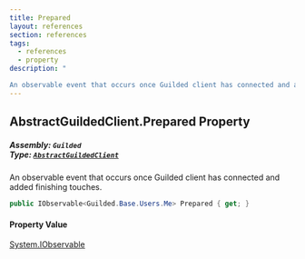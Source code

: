 ```yaml
---
title: Prepared
layout: references
section: references
tags:
  - references
  - property
description: "

An observable event that occurs once Guilded client has connected and added finishing touches."
---
```


## AbstractGuildedClient.Prepared Property
##### **Assembly:** `Guilded`<br/>**Type:** [`AbstractGuildedClient`](AbstractGuildedClient 'Guilded.AbstractGuildedClient')

An observable event that occurs once Guilded client has connected and added finishing touches.

```csharp
public IObservable<Guilded.Base.Users.Me> Prepared { get; }
```

#### Property Value
[System.IObservable](https://docs.microsoft.com/en-us/dotnet/api/System.IObservable 'System.IObservable')